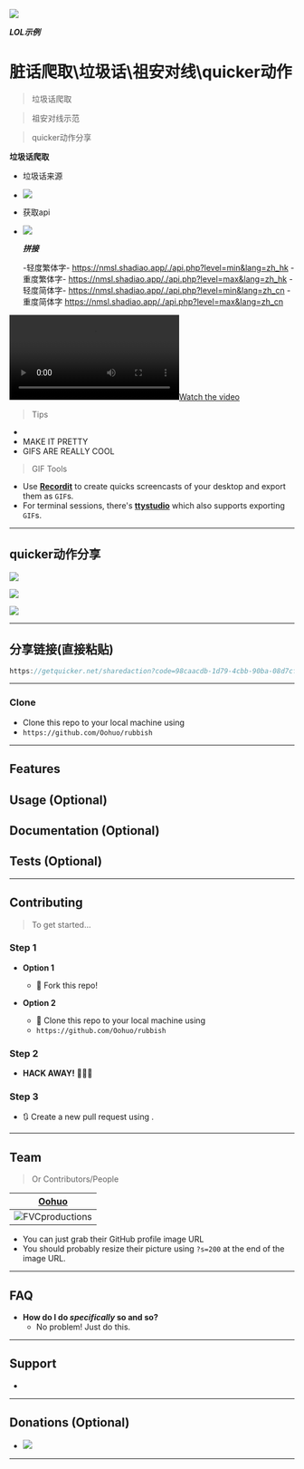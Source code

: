 <a href="https://github.com/Oohuo/rubbish"><img src="http://img.oohuo.com/Fh__mZcJ6RY_8v1Gs31jGfBR-f5Y" /></a>



***LOL示例***

# 脏话爬取\垃圾话\祖安对线\quicker动作

> 垃圾话爬取

> 祖安对线示范

> quicker动作分享

**垃圾话爬取**

- 垃圾话来源

- ![](http://img.oohuo.com/FplY_0G2sno2bdOI74_H6yziFHCC)

- 获取api

- ![](http://img.oohuo.com/FqwDDCDhrXQSoBJjjYEfhslXqJC4)

  

  ***拼接***

  -轻度繁体字-
  https://nmsl.shadiao.app/./api.php?level=min&lang=zh_hk
  -重度繁体字-
  https://nmsl.shadiao.app/./api.php?level=max&lang=zh_hk
  -轻度简体字-
  https://nmsl.shadiao.app/./api.php?level=min&lang=zh_cn
  -重度简体字
  https://nmsl.shadiao.app/./api.php?level=max&lang=zh_cn



[![Watch the video](http://img.oohuo.com/League%20of%20Legends%202020-03-25%2012-09-20.mp4)](http://img.oohuo.com/League%20of%20Legends%202020-03-25%2012-09-20.mp4)





> Tips

- 
- MAKE IT PRETTY
- GIFS ARE REALLY COOL

> GIF Tools

- Use <a href="http://recordit.co/" target="_blank">**Recordit**</a> to create quicks screencasts of your desktop and export them as `GIF`s.
- For terminal sessions, there's <a href="https://github.com/chjj/ttystudio" target="_blank">**ttystudio**</a> which also supports exporting `GIF`s.



---

## quicker动作分享

![](http://img.oohuo.com/FtDMK0cNAovaQCTEgbiwGPjxFO-E)



![](http://img.oohuo.com/FhbDKi1PNYwnBUS1YwWvZ5Zy7dw3)

![](http://img.oohuo.com/FnL9OmFLt7WpMVYU32fHAVv4OylZ)



---

## 分享链接(直接粘贴)

```javascript
https://getquicker.net/sharedaction?code=98caacdb-1d79-4cbb-90ba-08d7cf2c9c84
```

---



### Clone

- Clone this repo to your local machine using
- `https://github.com/Oohuo/rubbish`

---

## Features

## Usage (Optional)

## Documentation (Optional)

## Tests (Optional)

---

## Contributing

> To get started...

### Step 1

- **Option 1**
  - 🍴 Fork this repo!

- **Option 2**
  - 👯 Clone this repo to your local machine using
  -  `https://github.com/Oohuo/rubbish`

### Step 2

- **HACK AWAY!** 🔨🔨🔨

### Step 3

- 🔃 Create a new pull request using .

---

## Team

> Or Contributors/People

| <a href="https://github.com/Oohuo" target="_blank">**Oohuo**</a> |
| :----------------------------------------------------------: |
| ![FVCproductions](https://avatars2.githubusercontent.com/u/39831763?s=60&v=4) |

- You can just grab their GitHub profile image URL
- You should probably resize their picture using `?s=200` at the end of the image URL.

---

## FAQ

- **How do I do *specifically* so and so?**
  - No problem! Just do this.

---

## Support

- 

---

## Donations (Optional)

- ![](http://collect.oohuo.com/images/alipay_qrcode.jpg?197510b7905700e23e2fae139d0afd7c)

---

